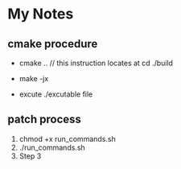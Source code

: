 # My Notes

## cmake procedure

- cmake .. // this instruction locates at cd ./build
- make -jx

- excute ./excutable file

## patch process

1. chmod +x run_commands.sh
2. ./run_commands.sh
3. Step 3
